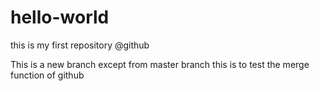 # hello-world
this is my first repository @github

This is a new branch except from master branch
this is to test the merge function of github
